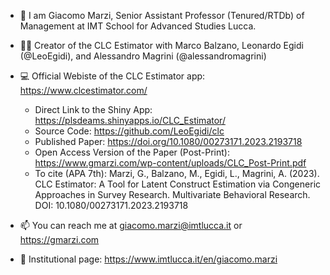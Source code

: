 - 👋 I am Giacomo Marzi, Senior Assistant Professor (Tenured/RTDb) of Management at IMT School for Advanced Studies Lucca. 

- :technologist: Creator of the CLC Estimator with Marco Balzano, Leonardo Egidi (@LeoEgidi), and Alessandro Magrini (@alessandromagrini)
- :computer: Official Webiste of the CLC Estimator app: https://www.clcestimator.com/
  - Direct Link to the Shiny App: https://plsdeams.shinyapps.io/CLC_Estimator/
  - Source Code: https://github.com/LeoEgidi/clc
  - Published Paper: https://doi.org/10.1080/00273171.2023.2193718
  - Open Access Version of the Paper (Post-Print): https://www.gmarzi.com/wp-content/uploads/CLC_Post-Print.pdf
  - To cite (APA 7th): Marzi, G., Balzano, M., Egidi, L., Magrini, A. (2023). CLC Estimator: A Tool for Latent Construct Estimation via Congeneric Approaches in Survey Research. Multivariate Behavioral Research. DOI: 10.1080/00273171.2023.2193718
     

- 📫 You can reach me at giacomo.marzi@imtlucca.it or https://gmarzi.com

- :briefcase: Institutional page: https://www.imtlucca.it/en/giacomo.marzi

<!---
giacomomarzi/giacomomarzi is a ✨ special ✨ repository because its `README.md` (this file) appears on your GitHub profile.
You can click the Preview link to take a look at your changes.
--->
